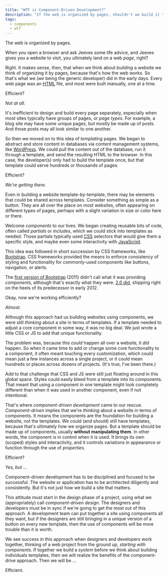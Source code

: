 ```yaml
---
title: "WTF is Component-Driven Development?"
description: "If the web is organized by pages, shouldn't we build it that way? Introducing component-driven design and development, explained through the lens of the evolution of the web."
tags:
  - components
  - wtf
---
```


The web is organized by pages.

When you open a browser and ask Jeeves some life advice, and Jeeves gives you a website to visit, you ultimately land on a web _page_, right?

Right. It makes sense, then, that when we think about _building_ a website we think of organizing it by pages, because that's how the web works. So that's what we (_we_ being the generic developer) did in the early days. Every web page was an [HTML](/wtf-is-html) file, and most were built manually, one at a time.

Efficient?

_Not at all._

It's inefficient to design and build every page separately, especially when most sites typically have groups of pages, or _page types_. For example, a blog site may have some unique pages, but mostly be made up of posts. And those posts may all look similar to one another.

So then we moved on to this idea of _templating_ pages. We began to abstract and store content in databases via content management systems, like [WordPress](https://wordpress.org/). We could pull the content out of the database, run it through a template, and send the resulting HTML to the browser. In this case, the developer(s) only had to build the template once, but that template could serve hundreds or thousands of pages.

Efficient?

_We're getting there._

Even in building a website template-by-template, there may be elements that could be shared across templates. Consider something as simple as a button. They are all over the place on most websites, often appearing on different types of pages, perhaps with a slight variation in size or color here or there.

Welcome _components_ to our lives. We began creating reusable bits of code, often called _partials_ or _includes_, which we could stick into templates as needed. Those partials typically used [CSS](/wtf-is-css) selectors that would give them a specific style, and maybe even some interactivity with [JavaScript](/wtf-is-javascript).

This idea was followed in short succession by CSS frameworks, like [Bootstrap](https://getbootstrap.com/). CSS frameworks provided the means to enforce consistency of styling and functionality for commonly-used components like buttons, navigation, or alerts.

The [first version of Bootstrap](https://getbootstrap.com/1.0.0/) (2011) didn't call what it was providing _components_, although that's exactly what they were. [2.0 did](https://getbootstrap.com/2.0.0/components.html), shipping right on the heels of its predecessor in early 2012.

Okay, now we're working efficiently?

_Almost._

Although this approach had us building websites using components, we were still _thinking_ about a site in terms of templates. If a template needed to adjust a core component in some way, it was no big deal. We just wrote a little CSS or JS to add that unique functionality.

The problem was, because this _could_ happen all over a website, it _did_ happen. So when it came time to add or change some core functionality to a component, it often meant touching every customization, which could mean just a few instances across a single project, or it could mean hundreds or places across dozens of projects. (It's true, I've been there.)

Add to that challenge that CSS and JS were still just floating around in this global space. Styles could easily bleed from a template into its components. That meant that using a component in one template might look completely different than when it was used in another component, even if not intentional.

That's where _component-driven development_ came to our rescue. _Component-driven_ implies that we're _thinking_ about a website in terms of components. It means the components are the foundation for building a website, not the templates. We could (and _should_) still have templates, because that's ultimately how we organize pages. But a template should be made up of components, usually **without manipulating them**. In other words, the component is in control when it is used. It brings its own (scoped) styles and interactivity, and it controls variations in appearance or function through the use of _properties_.

Efficient?

_Yes, but ..._

Component-driven development has to be disciplined and focused to be successful. The website or application has to be architected diligently and consistently. But it's not just how we build a site that matters.

This attitude must start in the design phase of a project, using what we (appropriately) call _component-driven design_. The designers and developers must be in sync if we're going to get the most out of this approach. A development team can put together a site using components all they want, but if the designers are still bringing in a unique version of a button on every new template, then the use of components will be more trouble than it is worth.

We see success in this approach when designers and developers work together, thinking of a web project from the ground up, _starting with components_. If together we build a _system_ before we think about building individuals templates, then we will realize the benefits of the component-drive approach. Then we will be ...

Efficient.
